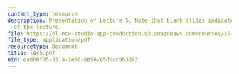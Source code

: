 ```yaml
---
content_type: resource
description: Presentation of Lecture 5. Note that blank slides indicate separate sections
  of the lecture.
file: https://ol-ocw-studio-app-production.s3.amazonaws.com/courses/15-040-game-theory-for-managers-spring-2004/ea6b6f05311a1e508e5865dbac9b3043_lec5.pdf
file_type: application/pdf
resourcetype: Document
title: lec5.pdf
uid: ea6b6f05-311a-1e50-8e58-65dbac9b3043
---
```

